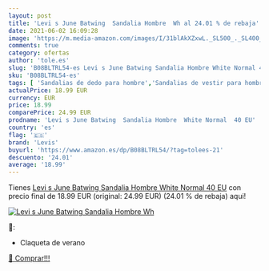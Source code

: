 ```yaml
---
layout: post
title: 'Levi s June Batwing  Sandalia Hombre  Wh al 24.01 % de rebaja'
date: 2021-06-02 16:09:28
image: 'https://m.media-amazon.com/images/I/31blAkXZxwL._SL500_._SL400_.jpg'
comments: true
category: ofertas
author: 'tole.es'
slug: 'B08BLTRL54-es Levi s June Batwing Sandalia Hombre White Normal 40 EU'
sku: 'B08BLTRL54-es'
tags: [ 'Sandalias de dedo para hombre','Sandalias de vestir para hombre','Zapatos','Zapatos para hombre','Zapatos y complementos','levis','sandalia', ]
actualPrice: 18.99 EUR
currency: EUR
price: 18.99
comparePrice: 24.99 EUR
prodname: 'Levi s June Batwing  Sandalia Hombre  White Normal  40 EU'
country: 'es'
flag: '🇪🇸'
brand: 'Levis'
buyurl: 'https://www.amazon.es/dp/B08BLTRL54/?tag=tolees-21'
descuento: '24.01'
average: '18.99'
---
```


Tienes [Levi s June Batwing  Sandalia Hombre  White Normal  40 EU](https://www.amazon.es/dp/B08BLTRL54/?tag=tolees-21) con precio final de  18.99 EUR (original: 24.99 EUR) (24.01 %  de rebaja) aqui!

[![Levi s June Batwing  Sandalia Hombre  Wh](https://m.media-amazon.com/images/I/31blAkXZxwL._SL500_._SL400_.jpg)](https://www.amazon.es/dp/B08BLTRL54/?tag=tolees-21)

🔎:

- Claqueta de verano

[🛒 Comprar!!!](https://www.amazon.es/dp/B08BLTRL54/?tag=tolees-21)
